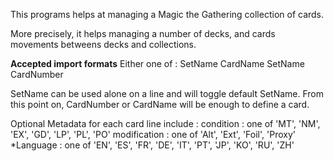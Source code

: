 This programs helps at managing a Magic the Gathering collection of cards.

More precisely, it helps managing a number of decks, and cards movements betweens decks and collections.

**Accepted import formats**
Either one of :
SetName CardName
SetName CardNumber

SetName can be used alone on a line and will toggle default SetName. From this point on, CardNumber or CardName will be enough to define a card.

Optional Metadata for each card line include :
condition : one of 'MT', 'NM', 'EX', 'GD', 'LP', 'PL', 'PO'
modification : one of 'Alt', 'Ext', 'Foil', 'Proxy'
*Language : one of 'EN', 'ES', 'FR', 'DE', 'IT', 'PT', 'JP', 'KO', 'RU', 'ZH'